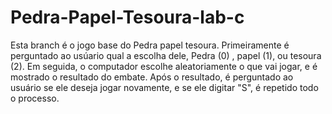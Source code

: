# Pedra-Papel-Tesoura-lab-c
Esta branch é o jogo base do Pedra papel tesoura. Primeiramente é perguntado ao usúario qual a escolha dele, Pedra (0) , papel (1), ou tesoura (2).
Em seguida, o computador escolhe aleatoriamente o que vai jogar, e é mostrado o resultado do embate.
Após o resultado, é perguntado ao usuário se ele deseja jogar novamente, e se ele digitar "S", é repetido todo o processo.
